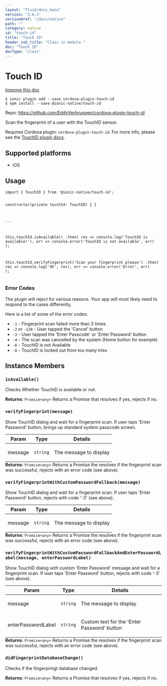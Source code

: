 ```yaml
---
layout: "fluid/docs_base"
version: "3.6.1"
versionHref: "/docs/native"
path: ""
category: native
id: "touch-id"
title: "Touch ID"
header_sub_title: "Class in module "
doc: "Touch ID"
docType: "class"
---
```


<h1 class="api-title">Touch ID</h1>

<a class="improve-v2-docs" href="http://github.com/driftyco/ionic-native/edit/master/src/@ionic-native/plugins/touch-id/index.ts#L1">
  Improve this doc
</a>






<pre><code class="nohighlight">$ ionic plugin add --save cordova-plugin-touch-id
$ npm install --save @ionic-native/touch-id
</code></pre>
<p>Repo:
  <a href="https://github.com/EddyVerbruggen/cordova-plugin-touch-id">
    https://github.com/EddyVerbruggen/cordova-plugin-touch-id
  </a>
</p>


<p>Scan the fingerprint of a user with the TouchID sensor.</p>
<p>Requires Cordova plugin: <code>cordova-plugin-touch-id</code>. For more info, please see the <a href="https://github.com/EddyVerbruggen/cordova-plugin-touch-id">TouchID plugin docs</a>.</p>




<h2>Supported platforms</h2>
<ul>
  <li>iOS</li>
</ul>






<h2>Usage</h2>
<pre><code class="lang-typescript">import { TouchID } from &#39;@ionic-native/touch-id&#39;;

constructor(private touchId: TouchID) { }

...

this.touchId.isAvailable()
  .then(
    res =&gt; console.log(&#39;TouchID is available!&#39;),
    err =&gt; console.error(&#39;TouchID is not available&#39;, err)
  );

this.touchId.verifyFingerprint(&#39;Scan your fingerprint please&#39;)
  .then(
    res =&gt; console.log(&#39;Ok&#39;, res),
    err =&gt; console.error(&#39;Error&#39;, err)
  );
</code></pre>
<h3 id="error-codes">Error Codes</h3>
<p>The plugin will reject for various reasons. Your app will most likely need to respond to the cases differently.</p>
<p>Here is a list of some of the error codes:</p>
<ul>
<li><code>-1</code> - Fingerprint scan failed more than 3 times</li>
<li><code>-2</code> or <code>-128</code> - User tapped the &#39;Cancel&#39; button</li>
<li><code>-3</code> - User tapped the &#39;Enter Passcode&#39; or &#39;Enter Password&#39; button</li>
<li><code>-4</code> - The scan was cancelled by the system (Home button for example)</li>
<li><code>-6</code> - TouchID is not Available</li>
<li><code>-8</code> - TouchID is locked out from too many tries</li>
</ul>








<h2>Instance Members</h2>
<h3><a class="anchor" name="isAvailable" href="#isAvailable"></a><code>isAvailable()</code></h3>


Checks Whether TouchID is available or not.



<div class="return-value" markdown="1">
  <i class="icon ion-arrow-return-left"></i>
  <b>Returns:</b> <code>Promise&lt;any&gt;</code> Returns a Promise that resolves if yes, rejects if no.
</div><h3><a class="anchor" name="verifyFingerprint" href="#verifyFingerprint"></a><code>verifyFingerprint(message)</code></h3>


Show TouchID dialog and wait for a fingerprint scan. If user taps 'Enter Password' button, brings up standard system passcode screen.

<table class="table param-table" style="margin:0;">
  <thead>
  <tr>
    <th>Param</th>
    <th>Type</th>
    <th>Details</th>
  </tr>
  </thead>
  <tbody>
  <tr>
    <td>
      message</td>
    <td>
      <code>string</code>
    </td>
    <td>
      <p>The message to display</p>
</td>
  </tr>
  </tbody>
</table>

<div class="return-value" markdown="1">
  <i class="icon ion-arrow-return-left"></i>
  <b>Returns:</b> <code>Promise&lt;any&gt;</code> Returns a Promise the resolves if the fingerprint scan was successful, rejects with an error code (see above).
</div><h3><a class="anchor" name="verifyFingerprintWithCustomPasswordFallback" href="#verifyFingerprintWithCustomPasswordFallback"></a><code>verifyFingerprintWithCustomPasswordFallback(message)</code></h3>


Show TouchID dialog and wait for a fingerprint scan. If user taps 'Enter Password' button, rejects with code '-3' (see above).

<table class="table param-table" style="margin:0;">
  <thead>
  <tr>
    <th>Param</th>
    <th>Type</th>
    <th>Details</th>
  </tr>
  </thead>
  <tbody>
  <tr>
    <td>
      message</td>
    <td>
      <code>string</code>
    </td>
    <td>
      <p>The message to display</p>
</td>
  </tr>
  </tbody>
</table>

<div class="return-value" markdown="1">
  <i class="icon ion-arrow-return-left"></i>
  <b>Returns:</b> <code>Promise&lt;any&gt;</code> Returns a Promise the resolves if the fingerprint scan was successful, rejects with an error code (see above).
</div><h3><a class="anchor" name="verifyFingerprintWithCustomPasswordFallbackAndEnterPasswordLabel" href="#verifyFingerprintWithCustomPasswordFallbackAndEnterPasswordLabel"></a><code>verifyFingerprintWithCustomPasswordFallbackAndEnterPasswordLabel(message,&nbsp;enterPasswordLabel)</code></h3>


Show TouchID dialog with custom 'Enter Password' message and wait for a fingerprint scan. If user taps 'Enter Password' button, rejects with code '-3' (see above).

<table class="table param-table" style="margin:0;">
  <thead>
  <tr>
    <th>Param</th>
    <th>Type</th>
    <th>Details</th>
  </tr>
  </thead>
  <tbody>
  <tr>
    <td>
      message</td>
    <td>
      <code>string</code>
    </td>
    <td>
      <p>The message to display</p>
</td>
  </tr>
  
  <tr>
    <td>
      enterPasswordLabel</td>
    <td>
      <code>string</code>
    </td>
    <td>
      <p>Custom text for the &#39;Enter Password&#39; button</p>
</td>
  </tr>
  </tbody>
</table>

<div class="return-value" markdown="1">
  <i class="icon ion-arrow-return-left"></i>
  <b>Returns:</b> <code>Promise&lt;any&gt;</code> Returns a Promise the resolves if the fingerprint scan was successful, rejects with an error code (see above).
</div><h3><a class="anchor" name="didFingerprintDatabaseChange" href="#didFingerprintDatabaseChange"></a><code>didFingerprintDatabaseChange()</code></h3>


Checks if the fingerpringt database changed.



<div class="return-value" markdown="1">
  <i class="icon ion-arrow-return-left"></i>
  <b>Returns:</b> <code>Promise&lt;any&gt;</code> Returns a Promise that resolves if yes, rejects if no.
</div>





